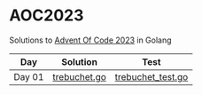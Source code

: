 # AOC2023
Solutions to [Advent Of Code 2023](https://adventofcode.com/) in Golang

Day | Solution | Test
--- | --- | --- 
Day 01 | [trebuchet.go](https://github.com/varunu28/AOC2023/blob/main/day01/trebuchet.go) | [trebuchet_test.go](https://github.com/varunu28/AOC2023/blob/main/day01/trebuchet_test.go)